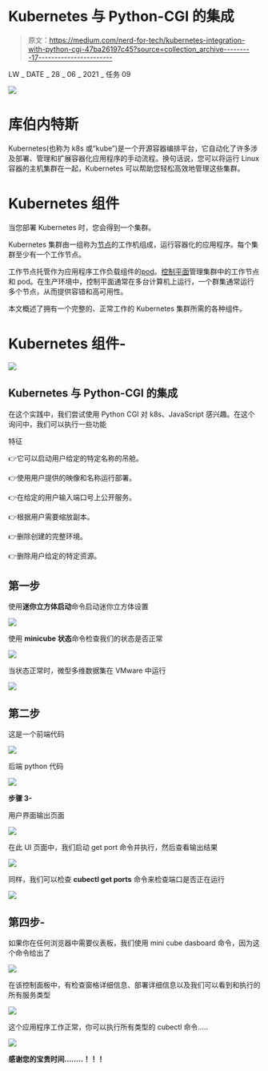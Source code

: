 # Kubernetes 与 Python-CGI 的集成

> 原文：<https://medium.com/nerd-for-tech/kubernetes-integration-with-python-cgi-47ba26197c45?source=collection_archive---------17----------------------->

LW _ DATE _ 28 _ 06 _ 2021 _ 任务 09

![](img/c1c50b4ef28c87cfd271fcbbd94a5129.png)

# 库伯内特斯

Kubernetes(也称为 k8s 或“kube”)是一个开源容器编排平台，它自动化了许多涉及部署、管理和扩展容器化应用程序的手动流程。换句话说，您可以将运行 Linux 容器的主机集群在一起，Kubernetes 可以帮助您轻松高效地管理这些集群。

# Kubernetes 组件

当您部署 Kubernetes 时，您会得到一个集群。

Kubernetes 集群由一组称为[节点](https://kubernetes.io/docs/concepts/architecture/nodes/)的工作机组成，运行容器化的应用程序。每个集群至少有一个工作节点。

工作节点托管作为应用程序工作负载组件的[pod](https://kubernetes.io/docs/concepts/workloads/pods/)。[控制平面](https://kubernetes.io/docs/reference/glossary/?all=true#term-control-plane)管理集群中的工作节点和 pod。在生产环境中，控制平面通常在多台计算机上运行，一个群集通常运行多个节点，从而提供容错和高可用性。

本文概述了拥有一个完整的、正常工作的 Kubernetes 集群所需的各种组件。

# Kubernetes 组件-

![](img/b7d1b71413bd2cec19e1f43f576c0759.png)

## Kubernetes 与 Python-CGI 的集成

在这个实践中，我们尝试使用 Python CGI 对 k8s、JavaScript 感兴趣。在这个询问中，我们可以执行一些功能

特征

👉它可以启动用户给定的特定名称的吊舱。

👉使用用户提供的映像和名称运行部署。

👉在给定的用户输入端口号上公开服务。

👉根据用户需要缩放副本。

👉删除创建的完整环境。

👉删除用户给定的特定资源。

## 第一步

使用**迷你立方体启动**命令启动迷你立方体设置

![](img/37c9d570f1d4f8624f85c25fe8295223.png)

使用 **minicube 状态**命令检查我们的状态是否正常

![](img/a5076c45759aa7d87e8a884135af9951.png)

当状态正常时，微型多维数据集在 VMware 中运行

![](img/d762434cbb40c3467124e614a9f7ded9.png)

## 第二步

这是一个前端代码

![](img/4aa85fa826a2bc555b36ec848d0ecd38.png)

后端 python 代码

![](img/0dd36ac6cab78e816bbd0dfd4eccd3b2.png)

**步骤 3-**

用户界面输出页面

![](img/8cef252099fc395c813285194ad6b2c2.png)

在此 UI 页面中，我们启动 get port 命令并执行，然后查看输出结果

![](img/507f60248f22881d338fe95cf55525de.png)

同样，我们可以检查 **cubectl get ports** 命令来检查端口是否正在运行

![](img/ef9c51aeaee87f7bb576242a3a3e3415.png)

## 第四步-

如果你在任何浏览器中需要仪表板，我们使用 mini cube dasboard 命令，因为这个命令给出了

![](img/e17385e8e2e1796563cdca36e82f605c.png)

在该控制面板中，有检查窗格详细信息、部署详细信息以及我们可以看到和执行的所有服务类型

![](img/6372700c0e58d306878e13b26190f1d6.png)

这个应用程序工作正常，你可以执行所有类型的 cubectl 命令…..

![](img/50a69f62b315af74f9e224bbb3d0f1b7.png)

**感谢您的宝贵时间……..！！！**